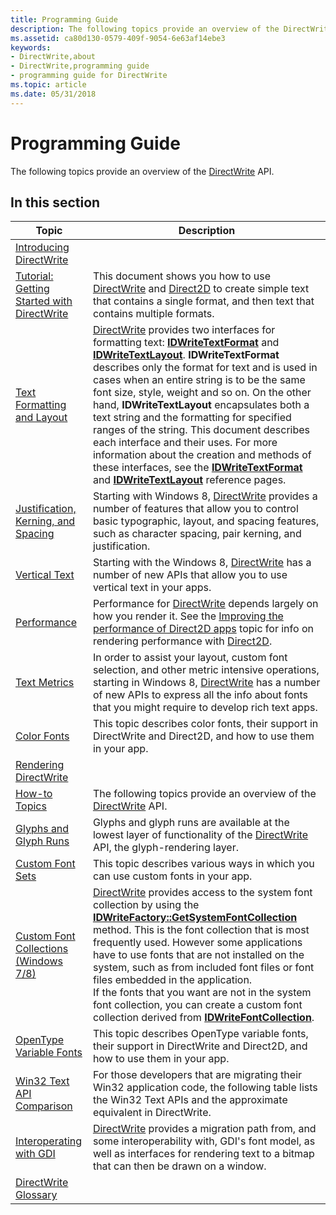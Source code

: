 ```yaml
---
title: Programming Guide
description: The following topics provide an overview of the DirectWrite API.
ms.assetid: ca80d130-0579-409f-9054-6e63af14ebe3
keywords:
- DirectWrite,about
- DirectWrite,programming guide
- programming guide for DirectWrite
ms.topic: article
ms.date: 05/31/2018
---
```


# Programming Guide

The following topics provide an overview of the [DirectWrite](direct-write-portal.md) API.

## In this section



| Topic                                                                                         | Description                                                                                                                                                                                                                                                                                                                                                                                                                                                                                                                                                                                                                                                                                                                                            |
|-----------------------------------------------------------------------------------------------|--------------------------------------------------------------------------------------------------------------------------------------------------------------------------------------------------------------------------------------------------------------------------------------------------------------------------------------------------------------------------------------------------------------------------------------------------------------------------------------------------------------------------------------------------------------------------------------------------------------------------------------------------------------------------------------------------------------------------------------------------------|
| [Introducing DirectWrite](introducing-directwrite.md)<br/>                             |                                                                                                                                                                                                                                                                                                                                                                                                                                                                                                                                                                                                                                                                                                                                                        |
| [Tutorial: Getting Started with DirectWrite](getting-started-with-directwrite.md)<br/> | This document shows you how to use [DirectWrite](direct-write-portal.md) and [Direct2D](rendering-by-using-direct2d.md) to create simple text that contains a single format, and then text that contains multiple formats. <br/>                                                                                                                                                                                                                                                                                                                                                                                                                                                                                                               |
| [Text Formatting and Layout](text-formatting-and-layout.md)<br/>                       | [DirectWrite](direct-write-portal.md) provides two interfaces for formatting text: [**IDWriteTextFormat**](https://msdn.microsoft.com/en-us/library/Dd316628(v=VS.85).aspx) and [**IDWriteTextLayout**](https://msdn.microsoft.com/en-us/library/Dd316718(v=VS.85).aspx). **IDWriteTextFormat** describes only the format for text and is used in cases when an entire string is to be the same font size, style, weight and so on. On the other hand, **IDWriteTextLayout** encapsulates both a text string and the formatting for specified ranges of the string. This document describes each interface and their uses. For more information about the creation and methods of these interfaces, see the [**IDWriteTextFormat**](https://msdn.microsoft.com/en-us/library/Dd316628(v=VS.85).aspx) and [**IDWriteTextLayout**](https://msdn.microsoft.com/en-us/library/Dd316718(v=VS.85).aspx) reference pages.<br/> |
| [Justification, Kerning, and Spacing](justification--kerning--and-spacing.md)<br/>     | Starting with Windows 8, [DirectWrite](direct-write-portal.md) provides a number of features that allow you to control basic typographic, layout, and spacing features, such as character spacing, pair kerning, and justification.<br/>                                                                                                                                                                                                                                                                                                                                                                                                                                                                                                        |
| [Vertical Text](vertical-text.md)<br/>                                                 | Starting with the Windows 8, [DirectWrite](direct-write-portal.md) has a number of new APIs that allow you to use vertical text in your apps. <br/>                                                                                                                                                                                                                                                                                                                                                                                                                                                                                                                                                                                             |
| [Performance](performance.md)<br/>                                                     | Performance for [DirectWrite](direct-write-portal.md) depends largely on how you render it. See the [Improving the performance of Direct2D apps](/windows/win32/Direct2D/improving-direct2d-performance) topic for info on rendering performance with [Direct2D](rendering-by-using-direct2d.md).<br/>                                                                                                                                                                                                                                                                                                                                                                                                                                              |
| [Text Metrics](text-metrics.md)<br/>                                                   | In order to assist your layout, custom font selection, and other metric intensive operations, starting in Windows 8, [DirectWrite](direct-write-portal.md) has a number of new APIs to express all the info about fonts that you might require to develop rich text apps. <br/>                                                                                                                                                                                                                                                                                                                                                                                                                                                                 |
| [Color Fonts](color-fonts.md)<br/>                                                     | This topic describes color fonts, their support in DirectWrite and Direct2D, and how to use them in your app. <br/>                                                                                                                                                                                                                                                                                                                                                                                                                                                                                                                                                                                                                              |
| [Rendering DirectWrite](rendering-directwrite.md)<br/>                                 |                                                                                                                                                                                                                                                                                                                                                                                                                                                                                                                                                                                                                                                                                                                                                        |
| [How-to Topics](how-to-topics.md)<br/>                                                 | The following topics provide an overview of the [DirectWrite](direct-write-portal.md) API.<br/>                                                                                                                                                                                                                                                                                                                                                                                                                                                                                                                                                                                                                                                 |
| [Glyphs and Glyph Runs](glyphs-and-glyph-runs.md)<br/>                                 | Glyphs and glyph runs are available at the lowest layer of functionality of the [DirectWrite](direct-write-portal.md) API, the glyph-rendering layer.<br/>                                                                                                                                                                                                                                                                                                                                                                                                                                                                                                                                                                                      |
| [Custom Font Sets](custom-font-sets-win10.md)<br/>                                     | This topic describes various ways in which you can use custom fonts in your app.<br/>                                                                                                                                                                                                                                                                                                                                                                                                                                                                                                                                                                                                                                                            |
| [Custom Font Collections (Windows 7/8)](custom-font-collections.md)<br/>               | [DirectWrite](direct-write-portal.md) provides access to the system font collection by using the [**IDWriteFactory::GetSystemFontCollection**](https://msdn.microsoft.com/en-us/library/Dd368208(v=VS.85).aspx) method. This is the font collection that is most frequently used. However some applications have to use fonts that are not installed on the system, such as from included font files or font files embedded in the application. <br/> If the fonts that you want are not in the system font collection, you can create a custom font collection derived from [**IDWriteFontCollection**](https://msdn.microsoft.com/en-us/library/Dd368214(v=VS.85).aspx). <br/>                                                                                                                     |
| [OpenType Variable Fonts](opentype-variable-fonts.md)<br/>                             | This topic describes OpenType variable fonts, their support in DirectWrite and Direct2D, and how to use them in your app. <br/>                                                                                                                                                                                                                                                                                                                                                                                                                                                                                                                                                                                                                  |
| [Win32 Text API Comparison](appendix--win32-migration.md)<br/>                         | For those developers that are migrating their Win32 application code, the following table lists the Win32 Text APIs and the approximate equivalent in DirectWrite.<br/>                                                                                                                                                                                                                                                                                                                                                                                                                                                                                                                                                                          |
| [Interoperating with GDI](interoperating-with-gdi.md)<br/>                             | [DirectWrite](direct-write-portal.md) provides a migration path from, and some interoperability with, GDI's font model, as well as interfaces for rendering text to a bitmap that can then be drawn on a window. <br/>                                                                                                                                                                                                                                                                                                                                                                                                                                                                                                                          |
| [DirectWrite Glossary](directwrite-glossary.md)<br/>                                   |                                                                                                                                                                                                                                                                                                                                                                                                                                                                                                                                                                                                                                                                                                                                                        |



 

 

 





